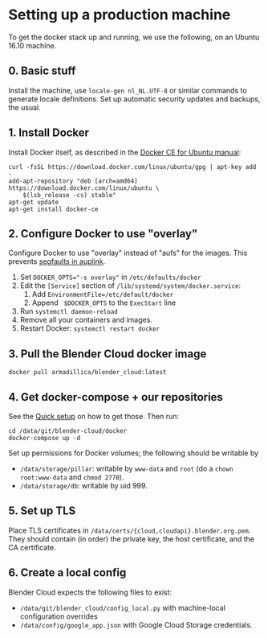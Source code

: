 # Setting up a production machine

To get the docker stack up and running, we use the following, on an Ubuntu 16.10 machine.

## 0. Basic stuff

Install the machine, use `locale-gen nl_NL.UTF-8` or similar commands to generate locale
definitions. Set up automatic security updates and backups, the usual.

## 1. Install Docker

Install Docker itself, as described in the
   [Docker CE for Ubuntu manual](https://store.docker.com/editions/community/docker-ce-server-ubuntu?tab=description):

    curl -fsSL https://download.docker.com/linux/ubuntu/gpg | apt-key add -
    add-apt-repository "deb [arch=amd64] https://download.docker.com/linux/ubuntu \
        $(lsb_release -cs) stable"
    apt-get update
    apt-get install docker-ce

## 2. Configure Docker to use "overlay"

Configure Docker to use "overlay" instead of "aufs" for the images. This prevents
[segfaults in auplink](https://bugs.launchpad.net/ubuntu/+source/aufs-tools/+bug/1442568).

1. Set `DOCKER_OPTS="-s overlay"` in `/etc/defaults/docker`
2. Edit the `[Service]` section of `/lib/systemd/system/docker.service`:
    1. Add `EnvironmentFile=/etc/default/docker`
    2. Append ` $DOCKER_OPTS` to the `ExecStart` line
3. Run `systemctl daemon-reload`
4. Remove all your containers and images.
5. Restart Docker: `systemctl restart docker`

## 3. Pull the Blender Cloud docker image

`docker pull armadillica/blender_cloud:latest`

## 4. Get docker-compose + our repositories

See the [Quick setup](../README.md) on how to get those. Then run:

    cd /data/git/blender-cloud/docker
    docker-compose up -d


Set up permissions for Docker volumes; the following should be writable by

- `/data/storage/pillar`: writable by `www-data` and `root` (do a `chown root:www-data`
  and `chmod 2770`).
- `/data/storage/db`: writable by uid 999.


## 5. Set up TLS

Place TLS certificates in `/data/certs/{cloud,cloudapi}.blender.org.pem`.
They should contain (in order) the private key, the host certificate, and the
CA certificate.

## 6. Create a local config

Blender Cloud expects the following files to exist:

- `/data/git/blender_cloud/config_local.py` with machine-local configuration overrides
- `/data/config/google_app.json` with Google Cloud Storage credentials.
